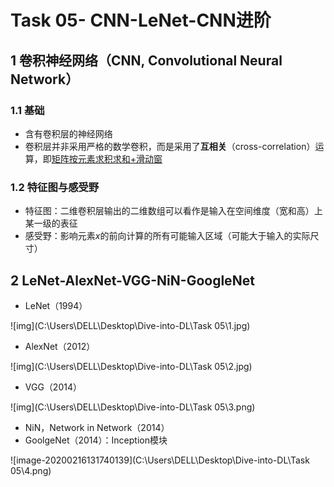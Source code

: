 # Task 05- CNN-LeNet-CNN进阶

## 1 卷积神经网络（CNN, Convolutional Neural Network）

### 1.1 基础

* 含有卷积层的神经网络
* 卷积层并非采用严格的数学卷积，而是采用了**互相关**（cross-correlation）运算，即<u>矩阵按元素求积求和+滑动窗</u>

### 1.2 特征图与感受野

* 特征图：⼆维卷积层输出的⼆维数组可以看作是输⼊在空间维度（宽和⾼）上某⼀级的表征
* 感受野：影响元素$x$的前向计算的所有可能输⼊区域（可能大于输入的实际尺寸）



## 2 LeNet-AlexNet-VGG-NiN-GoogleNet

* LeNet（1994）

![img](C:\Users\DELL\Desktop\Dive-into-DL\Task 05\1.jpg)

* AlexNet（2012）

![img](C:\Users\DELL\Desktop\Dive-into-DL\Task 05\2.jpg)

* VGG（2014）

![img](C:\Users\DELL\Desktop\Dive-into-DL\Task 05\3.png)

* NiN，Network in Network（2014）
* GoolgeNet（2014）：Inception模块

![image-20200216131740139](C:\Users\DELL\Desktop\Dive-into-DL\Task 05\4.png)